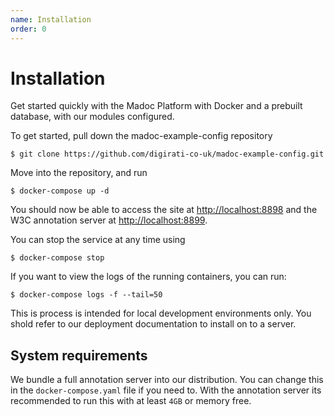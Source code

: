 ```yaml
---
name: Installation
order: 0
---
```


# Installation

Get started quickly with the Madoc Platform with Docker and a prebuilt database, with our modules configured.

To get started, pull down the madoc-example-config repository

```
$ git clone https://github.com/digirati-co-uk/madoc-example-config.git
```

Move into the repository, and run

```
$ docker-compose up -d
```

You should now be able to access the site at [http://localhost:8898](http://localhost:8898) and the W3C annotation server at [http://localhost:8899](http://localhost:8899).

You can stop the service at any time using

```
$ docker-compose stop
```

If you want to view the logs of the running containers, you can run:
```
$ docker-compose logs -f --tail=50
```

<div class="fesk-info">
  This is process is intended for local development environments only. You shold refer to our deployment documentation to install on to a server.
</div>

## System requirements

We bundle a full annotation server into our distribution. You can change this in the `docker-compose.yaml` file if you need to. With the annotation server its recommended to run this with at least `4GB` or memory free.

